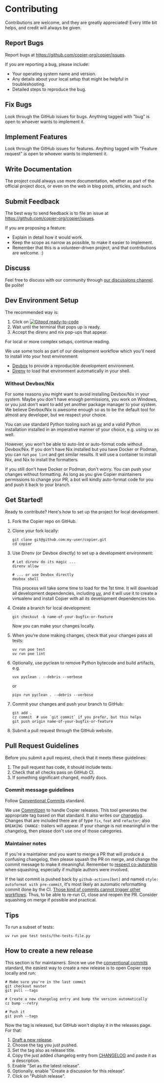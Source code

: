 # Contributing

Contributions are welcome, and they are greatly appreciated! Every little bit helps, and
credit will always be given.

## Report Bugs

Report bugs at <https://github.com/copier-org/copier/issues>.

If you are reporting a bug, please include:

-   Your operating system name and version.
-   Any details about your local setup that might be helpful in troubleshooting.
-   Detailed steps to reproduce the bug.

## Fix Bugs

Look through the GitHub issues for bugs. Anything tagged with "bug" is open to whoever
wants to implement it.

## Implement Features

Look through the GitHub issues for features. Anything tagged with "Feature request" is
open to whoever wants to implement it.

## Write Documentation

The project could always use more documentation, whether as part of the official project
docs, or even on the web in blog posts, articles, and such.

## Submit Feedback

The best way to send feedback is to file an issue at
<https://github.com/copier-org/copier/issues>.

If you are proposing a feature:

-   Explain in detail how it would work.
-   Keep the scope as narrow as possible, to make it easier to implement.
-   Remember that this is a volunteer-driven project, and that contributions are
    welcome. :)

## Discuss

Feel free to discuss with our community through
[our discussions channel](https://github.com/copier-org/copier/discussions). Be polite!

## Dev Environment Setup

The recommended way is:

1. Click on
   [![Gitpod ready-to-code](https://img.shields.io/badge/Gitpod-ready--to--code-blue?logo=gitpod)](https://gitpod.io/#https://github.com/copier-org/copier)
1. Wait until the terminal that pops up is ready.
1. Accept the direnv and nix pop-ups that appear.

For local or more complex setups, continue reading.

We use some tools as part of our development workflow which you'll need to install into
your host environment:

-   [Devbox](https://www.jetify.com/docs/devbox/) to provide a reproducible development
    environment.
-   [Direnv](https://direnv.net/) to load that environment automatically in your shell.

### Without Devbox/Nix

For some reasons you might want to avoid installing Devbox/Nix in your system. Maybe you
don't have enough permissions, you work on Windows, or you just don't want to add yet
another package manager to your system. We believe Devbox/Nix is awesome enough so as to
be the default tool for almost any developer, but we respect your choice.

You can use standard Python tooling such as [uv][] and a valid Python installation
installed in an imperative manner of your choice, e.g. using uv as well.

However, you won't be able to auto-lint or auto-format code without Devbox/Nix. If you
don't have Nix installed but you have Docker or Podman, you can run `poe lint` and get
similar results. It will use a container to install Nix, and Nix to install the
formatters.

If you still don't have Docker or Podman, don't worry. You can push your changes without
formatting. As long as you give Copier maintainers permissions to change your PR, a bot
will kindly auto-format code for you and push it back to your branch.

[uv]: https://docs.astral.sh/uv/

## Get Started!

Ready to contribute? Here's how to set up the project for local development.

1.  Fork the Copier repo on GitHub.
1.  Clone your fork locally:

    ```shell
    git clone git@github.com:my-user/copier.git
    cd copier
    ```

1.  Use Direnv (or Devbox directly) to set up a development environment:

    ```shell
    # Let direnv do its magic ...
    direnv allow

    # ... or use Devbox directly
    devbox shell
    ```

    This process will take some time to load for the 1st time. It will download all
    development dependencies, including [uv][], and it will use it to create a
    virtualenv and install Copier with all its development dependencies too.

1.  Create a branch for local development:

    ```shell
    git checkout -b name-of-your-bugfix-or-feature
    ```

    Now you can make your changes locally.

1.  When you're done making changes, check that your changes pass all tests:

    ```shell
    uv run poe test
    uv run poe lint
    ```

1.  Optionally, use pyclean to remove Python bytecode and build artifacts, e.g.

    ```shell
    uvx pyclean . --debris --verbose
    ```

    or

    ```shell
    pipx run pyclean . --debris --verbose
    ```

1.  Commit your changes and push your branch to GitHub:

    ```shell
    git add .
    cz commit  # use `git commit` if you prefer, but this helps
    git push origin name-of-your-bugfix-or-feature
    ```

1.  Submit a pull request through the GitHub website.

## Pull Request Guidelines

Before you submit a pull request, check that it meets these guidelines:

1.  The pull request has code, it should include tests.
1.  Check that all checks pass on GitHub CI.
1.  If something significant changed, modify docs.

### Commit message guidelines

Follow [Conventional Commits](https://www.conventionalcommits.org/en/v1.0.0/) standard.

We use [Commitizen](https://commitizen-tools.github.io/commitizen/) to handle Copier
releases. This tool generates the appropriate tag based on that standard. It also writes
our [changelog](CHANGELOG.md). Changes that are included there are of type `fix`, `feat`
and `refactor`; also `BREAKING CHANGE:` trailers will appear. If your change is not
meaningful in the changelog, then please don't use one of those categories.

### Maintainer notes

If you're a maintainer and you want to merge a PR that will produce a confusing
changelog, then please squash the PR on merge, and change the commit message to make it
meaningful. Remember to
[respect co-autorship](https://docs.github.com/en/pull-requests/committing-changes-to-your-project/creating-and-editing-commits/creating-a-commit-with-multiple-authors)
when squashing, especially if multiple authors were involved.

If the last commit is pushed back by `github-actions[bot]` and named
`style: autoformat with pre-commit`, it's most likely an automatic reformatting commit
done by the CI.
[Those kind of commits cannot trigger other workflows](https://docs.github.com/en/actions/using-workflows/triggering-a-workflow#triggering-a-workflow-from-a-workflow).
Thus, to be able to re-run CI, close and reopen the PR. Consider squashing on merge if
possible and practical.

## Tips

To run a subset of tests:

```shell
uv run poe test tests/the-tests-file.py
```

## How to create a new release

This section is for maintainers. Since we use the
[conventional commits](https://www.conventionalcommits.org/) standard, the easiest way
to create a new release is to open Copier repo locally and run:

```shell
# Make sure you're in the last commit
git checkout master
git pull --tags

# Create a new changelog entry and bump the version automatically
cz bump --retry

# Push it
git push --tags
```

Now the tag is released, but GitHub won't display it in the releases page. For that:

1. [Draft a new release](https://github.com/copier-org/copier/releases/new).
1. Choose the tag you just pushed.
1. Set the tag also as release title.
1. Copy the just added changelog entry from [CHANGELOG](./CHANGELOG.md) and paste it as
   a description.
1. Enable "Set as the latest release".
1. Optionally, enable "Create a discussion for this release".
1. Click on "Publish release".
